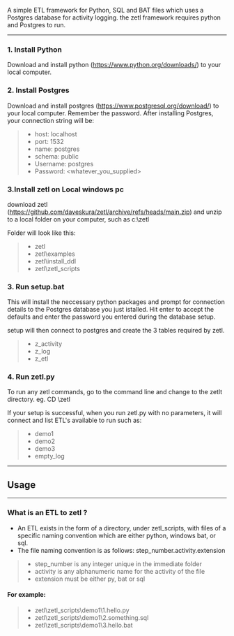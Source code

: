 A simple ETL framework for Python, SQL and BAT files which uses a Postgres database for activity logging.
the zetl framework requires python and Postgres to run.

---

### 1. Install Python

Download and install python (https://www.python.org/downloads/) to your local computer.

### 2. Install Postgres

Download and install postgres (https://www.postgresql.org/download/) to your local computer.  Remember the password.  After installing Postgres, your connection string will be:

> - host: localhost
> - port: 1532
> - name: postgres
> - schema: public
> - Username: postgres  
> - Password: <whatever_you_supplied>

### 3.Install zetl on Local windows pc 

download zetl (https://github.com/daveskura/zetl/archive/refs/heads/main.zip) and unzip to a local folder on your computer, such as c:\zetl
  
Folder will look like this:
  
> - zetl
> - zetl\examples
> - zetl\install_ddl
> - zetl\zetl_scripts

### 3. Run setup.bat
  
This will install the neccessary python packages and prompt for connection details to the Postgres database you just istalled. Hit enter to accept the defaults and enter the password you entered during the database setup.
  
setup will then connect to postgres and create the 3 tables required by zetl.
> - z_activity
> - z_log
> - z_etl
 
### 4. Run zetl.py
  
To run any zetl commands, go to the command line and change to the zetlt directory.  eg. CD \zetl

If your setup is successful, when you run zetl.py with no parameters, it will connect and list ETL's available to run such as:
  
> - demo1
> - demo2
> - demo3
> - empty_log

--- 

## Usage

--- 

### What is an ETL to zetl ?

- An ETL exists in the form of a directory, under zetl_scripts, with files of a specific naming convention which are either python, windows bat, or sql.
- The file naming convention is as follows: step_number.activity.extension
  
> - step_number is any integer unique in the immediate folder
> - activity is any alphanumeric name for the activity of the file
> - extension must be either py, bat or sql

####  For example:
  
> - zetl\zetl_scripts\demo1\1.hello.py
> - zetl\zetl_scripts\demo1\2.something.sql
> - zetl\zetl_scripts\demo1\3.hello.bat

